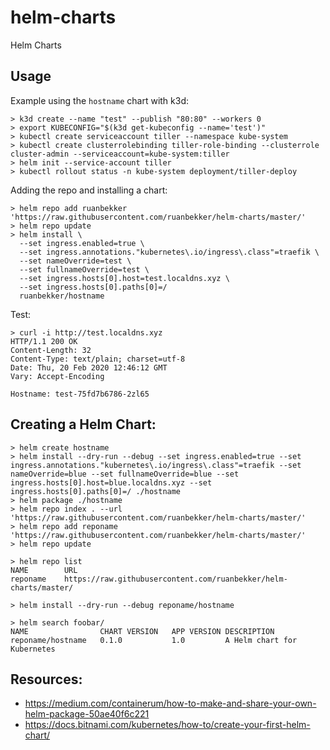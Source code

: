 # helm-charts
Helm Charts

## Usage

Example using the `hostname` chart with k3d:

```
> k3d create --name "test" --publish "80:80" --workers 0
> export KUBECONFIG="$(k3d get-kubeconfig --name='test')"
> kubectl create serviceaccount tiller --namespace kube-system
> kubectl create clusterrolebinding tiller-role-binding --clusterrole cluster-admin --serviceaccount=kube-system:tiller
> helm init --service-account tiller
> kubectl rollout status -n kube-system deployment/tiller-deploy
```

Adding the repo and installing a chart:

```
> helm repo add ruanbekker 'https://raw.githubusercontent.com/ruanbekker/helm-charts/master/'
> helm repo update
> helm install \
  --set ingress.enabled=true \
  --set ingress.annotations."kubernetes\.io/ingress\.class"=traefik \
  --set nameOverride=test \
  --set fullnameOverride=test \
  --set ingress.hosts[0].host=test.localdns.xyz \
  --set ingress.hosts[0].paths[0]=/ 
  ruanbekker/hostname
```

Test:

```
> curl -i http://test.localdns.xyz
HTTP/1.1 200 OK
Content-Length: 32
Content-Type: text/plain; charset=utf-8
Date: Thu, 20 Feb 2020 12:46:12 GMT
Vary: Accept-Encoding

Hostname: test-75fd7b6786-2zl65
```

## Creating a Helm Chart:

```
> helm create hostname
> helm install --dry-run --debug --set ingress.enabled=true --set ingress.annotations."kubernetes\.io/ingress\.class"=traefik --set nameOverride=blue --set fullnameOverride=blue --set ingress.hosts[0].host=blue.localdns.xyz --set ingress.hosts[0].paths[0]=/ ./hostname
> helm package ./hostname
> helm repo index . --url 'https://raw.githubusercontent.com/ruanbekker/helm-charts/master/'
> helm repo add reponame 'https://raw.githubusercontent.com/ruanbekker/helm-charts/master/'
> helm repo update 

> helm repo list
NAME  	    URL
reponame	https://raw.githubusercontent.com/ruanbekker/helm-charts/master/

> helm install --dry-run --debug reponame/hostname

> helm search foobar/
NAME               	CHART VERSION	APP VERSION	DESCRIPTION
reponame/hostname	0.1.0        	1.0        	A Helm chart for Kubernetes
```

## Resources:

- https://medium.com/containerum/how-to-make-and-share-your-own-helm-package-50ae40f6c221
- https://docs.bitnami.com/kubernetes/how-to/create-your-first-helm-chart/
